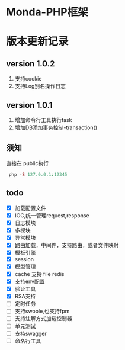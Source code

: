 # Monda-PHP框架

版本更新记录 
======
## version 1.0.2
1. 支持cookie
2. 支持Log别名操作日志

## version 1.0.1
1. 增加命令行工具执行task
2. 增加DB添加事务控制-transaction()

## 须知
直接在 public执行
```php
 php -S 127.0.0.1:12345
```

## todo
- [x] 加载配置文件
- [x] IOC,统一管理request,response
- [x] 日志模块
- [x] 多模块
- [x] 异常模块
- [x] 路由加载，中间件，支持路由，或者文件映射
- [x] 模板引擎
- [x] session
- [x] 模型管理
- [x] cache 支持 file redis
- [x] 支持env配置 
- [x] 验证工具
- [x] RSA支持
- [ ] 定时任务
- [ ] 支持swoole,也支持fpm
- [ ] 支持注解方式加载控制器
- [ ] 单元测试
- [ ] 支持swagger
- [ ] 命名行工具